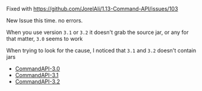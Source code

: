 Fixed with https://github.com/JorelAli/1.13-Command-API/issues/103

New Issue this time. no errors.

When you use version `3.1` or `3.2` it doesn't grab the source jar, or any for that matter, 
`3.0` seems to work

When trying to look for the cause, I noticed that `3.1` and `3.2` doesn't contain jars

* [CommandAPI-3.0](https://github.com/JorelAli/1.13-Command-API/tree/mvn-repo/1.13CommandAPI/dev/jorel/commandapi/3.0)
* [CommandAPI-3.1](https://github.com/JorelAli/1.13-Command-API/tree/mvn-repo/1.13CommandAPI/dev/jorel/commandapi/3.1) 
* [CommandAPI-3.2](https://github.com/JorelAli/1.13-Command-API/tree/mvn-repo/1.13CommandAPI/dev/jorel/commandapi/3.2) 

